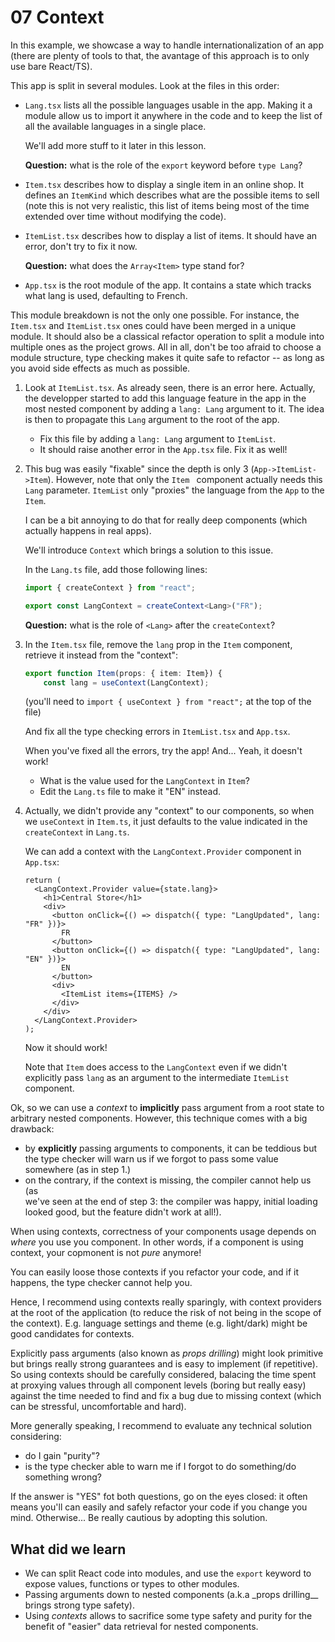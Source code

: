 # 07 Context

In this example, we showcase a way to handle internationalization of an app
(there are plenty of tools to that, the avantage of this approach is to only use
bare React/TS).

This app is split in several modules. Look at the files
in this order:

- `Lang.tsx` lists all the possible languages usable in the app. Making it
  a module allow us to import it anywhere in the code and to keep the list of
  all the available languages in a single place.

  We'll add more stuff to it later in this lesson.

  **Question:** what is the role of the `export` keyword before `type Lang`?

- `Item.tsx` describes how to display a single item in an online shop.
  It defines an `ItemKind` which describes what are the possible items to
  sell (note this is not very realistic, this list of items being most of the
  time extended over time without modifying the code).

- `ItemList.tsx` describes how to display a list of items. It should have an
  error, don't try to fix it now.

  **Question:** what does the `Array<Item>` type stand for?

- `App.tsx` is the root module of the app. It contains a state which tracks
  what lang is used, defaulting to French.

This module breakdown is not the only one possible. For instance, the
`Item.tsx` and `ItemList.tsx` ones could have been merged in a unique module.
It should also be a classical refactor operation to split a module into multiple
ones as the project grows. All in all, don't be too afraid to choose a module
structure, type checking makes it quite safe to refactor -- as long as you avoid
side effects as much as possible.

1. Look at `ItemList.tsx`. As already seen, there is an error here. Actually,
   the developper started to add this language feature in the app in the most
   nested component by adding a `lang: Lang` argument to it. The idea is then to
   propagate this `Lang` argument to the root of the app.

   - Fix this file by adding a `lang: Lang` argument to `ItemList`.
   - It should raise another error in the `App.tsx` file. Fix it as well!

2. This bug was easily "fixable" since the depth is only 3
   (`App->ItemList->Item`).
   However, note that only the `Item ` component actually needs this `Lang`
   parameter. `ItemList` only "proxies" the language from the `App` to the
   `Item`.

   I can be a bit annoying to do that for really deep components (which actually
   happens in real apps).

   We'll introduce `Context` which brings a solution to this issue.

   In the `Lang.ts` file, add those following lines:

   ```ts
   import { createContext } from "react";

   export const LangContext = createContext<Lang>("FR");
   ```

   **Question:** what is the role of `<Lang>` after the `createContext`?

3. In the `Item.tsx` file, remove the `lang` prop in the `Item` component,  
   retrieve it instead from the "context":

   ```ts
   export function Item(props: { item: Item}) {
       const lang = useContext(LangContext);
   ```

   (you'll need to `import { useContext } from "react";` at the top of the file)

   And fix all the type checking errors in `ItemList.tsx` and `App.tsx`.

   When you've fixed all the errors, try the app! And... Yeah, it doesn't
   work!

   - What is the value used for the `LangContext` in `Item`?
   - Edit the `Lang.ts` file to make it "EN" instead.

4. Actually, we didn't provide any "context" to our components, so when we
   `useContext` in `Item.ts`, it just defaults to the value indicated in the
   `createContext` in `Lang.ts`.

   We can add a context with the `LangContext.Provider` component in
   `App.tsx`:

   ```tsx
   return (
     <LangContext.Provider value={state.lang}>
       <h1>Central Store</h1>
       <div>
         <button onClick={() => dispatch({ type: "LangUpdated", lang: "FR" })}>
           FR
         </button>
         <button onClick={() => dispatch({ type: "LangUpdated", lang: "EN" })}>
           EN
         </button>
         <div>
           <ItemList items={ITEMS} />
         </div>
       </div>
     </LangContext.Provider>
   );
   ```

   Now it should work!

   Note that `Item` does access to the `LangContext` even if we didn't
   explicitly pass `lang` as an argument to the intermediate `ItemList`
   component.

Ok, so we can use a _context_ to **implicitly** pass argument from a root state
to arbitrary nested components. However, this technique comes with a big
drawback:

- by **explicitly** passing arguments to components, it can be teddious but the
  type checker will warn us if we forgot to pass some value somewhere (as in
  step 1.)
- on the contrary, if the context is missing, the compiler cannot help us (as  
  we've seen at the end of step 3: the compiler was happy, initial loading
  looked good, but the feature didn't work at all!).

When using contexts, correctness of your components usage depends on _where_ you
use you component. In other words, if a component is using context, your
copmonent is not _pure_ anymore!

You can easily loose those contexts if you refactor your code, and if it
happens, the type checker cannot help you.

Hence, I recommend using contexts really sparingly, with context providers at the
root of the application (to reduce the risk of not being in the scope of the
context). E.g. language settings and theme (e.g. light/dark) might be good
candidates for contexts.

Explicitly pass arguments (also known as _props drilling_) might look primitive
but brings really strong guarantees and is easy to implement (if repetitive). So
using contexts should be carefully considered, balacing the time spent at
proxying values through all component levels (boring but really easy) against
the time needed to find and fix a bug due to missing context (which can be
stressful, uncomfortable and hard).

More generally speaking, I recommend to evaluate any technical solution considering:

- do I gain "purity"?
- is the type checker able to warn me if I forgot to do something/do something
  wrong?

If the answer is "YES" fot both questions, go on the eyes closed: it often means
you'll can easily and safely refactor your code if you change you mind.
Otherwise... Be really cautious by adopting this solution.

## What did we learn

- We can split React code into modules, and use the `export` keyword to expose
  values, functions or types to other modules.
- Passing arguments down to nested components (a.k.a \_props drilling\_\_ brings
  strong type safety).
- Using _contexts_ allows to sacrifice some type safety and purity for the
  benefit of "easier" data retrieval for nested components.
